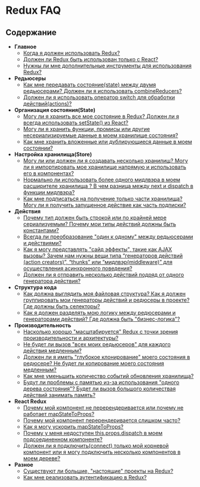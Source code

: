 # Redux FAQ

## Содержание

- **Главное**
  - [Когда я должен использовать Redux?](/docs/faq/General.md#general-when-to-use)
  - [Должен ли Redux быть использован только с React?](/docs/faq/General.md#general-only-react)
  - [Нужны ли мне дополнительные инструменты для использования Redux?](/docs/faq/General.md#general-build-tools)
- **Редьюсеры**
  - [Как мне передавать состояние(state) между двумя редьюсерами? Должен ли я использовать combineReducers?](/docs/faq/Reducers.md#reducers-share-state)
  - [Должен ли я использовать оператор switch для обработки действий(actions)?](/docs/faq/Reducers.md#reducers-use-switch)
- **Организация состояния(State)**
  - [Могу ли я хранить все мое состояние в Redux? Должен ли я всегда использовать setState() из React?](/docs/faq/OrganizingState.md#organizing-state-only-redux-state)
  - [Могу ли я хранить функции, промисы или другие несериализируемые данные в моем хранилище состояния?](/docs/faq/OrganizingState.md#organizing-state-non-serializable)
  - [Как мне хранить вложенные или дублирующиеся данные в моем состоянии?](/docs/faq/OrganizingState.md#organizing-state-nested-data)
- **Настройка хранилища(Store)**
  - [Могу ли или должен ли я создавать несколько хранилищ? Могу ли я импортировать мое хранилище напрямую и использовать его в компонентах?](/docs/faq/StoreSetup.md#store-setup-multiple-stores)
  - [Нормально ли использовать более одного мидлвэра в моем расширителе хранилища ? В чем разница между next и dispatch в функции мидлвэра?](/docs/faq/StoreSetup.md#store-setup-middleware-chains)
  - [Как мне подписаться на получение только части хранилища? Могу ли я получить запущенное действие как часть подписки?](/docs/faq/StoreSetup.md#store-setup-subscriptions)
- **Действия**
  - [Почему тип должен быть строкой или по крайней мере сериализуемым? Почему мои типы действий должны быть константами?](/docs/faq/Actions.md#actions-string-constants)
  - [Всегда ли преобразование "один к одному" между редьюсерами и действиями?](/docs/faq/Actions.md#actions-reducer-mappings)
  - [Как я могу представлять "сайд эффекты", такие как AJAX вызовы? Зачем нам нужны вещи типа “генераторов действий (action creators)”, “thunks” или “мидлвэр(middleware)” для осуществления асинхронного поведения?](/docs/faq/Actions.md#actions-side-effects)
  - [Должен ли я отправить несколько действий подряд от одного генератора действия?](/docs/faq/Actions.md#actions-multiple-actions)
- **Структура кода**  
  - [Как должна выглядить моя файловая структура? Как я должен группировать мои генераторы действий и редюсеры в проекте? Где должны быть селекторы?](/docs/faq/CodeStructure.md#structure-file-structure)
  - [Как я должен разделять мою логику между редюсерами и генераторами действий? Где должна быть "бизнес-логика"?](/docs/faq/CodeStructure.md#structure-business-logic)
- **Производительность**
  - [Насколько хорошо "масштабируется" Redux с точки зрения производительности и архитектуры?](/docs/faq/Performance.md#performance-scaling)
  - [Не будет ли вызов "всех моих редьюсеров" для каждого действия медленным?](/docs/faq/Performance.md#performance-all-reducers)
  - [Должен ли я иметь "глубокое клонирование" моего состояния в редюсере? Не будет ли копирование моего состояния медленным?](/docs/faq/Performance.md#performance-clone-state)
  - [Как мне уменьшить количество событий обновления хранилища?](/docs/faq/Performance.md#performance-update-events)
  - [Будут ли проблемы с памятью из-за использования "одного дерева состояния"? Будет ли вызов большого количествая действий занимать память?](/docs/faq/Performance.md#performance-state-memory)
- **React Redux**
  - [Почему мой компонент не перерендеривается или почему не работает mapStateToProps?](/docs/faq/ReactRedux.md#react-not-rerendering)
  - [Почему мой компонент перерендеривается слишком часто?](/docs/faq/ReactRedux.md#react-rendering-too-often)
  - [Как я могу ускорить mapStateToProps?](/docs/faq/ReactRedux.md#react-mapstate-speed)
  - [Почему у меня недоступен this.props.dispatch в моем подсоединенном компоненте?](/docs/faq/ReactRedux.md#react-props-dispatch)
  - [Должен ли я подключить(connect) только мой корневой компонент или я могу подключить несколько компонентов в моем дереве?](/docs/faq/ReactRedux.md#react-multiple-components)
- **Разное**
  - [Существуют ли большие, "настоящие" проекты на Redux?](/docs/faq/Miscellaneous.md#miscellaneous-real-projects)
  - [Как мне реализовать аутентификацию в Redux?](/docs/faq/Miscellaneous.md#miscellaneous-authentication)
